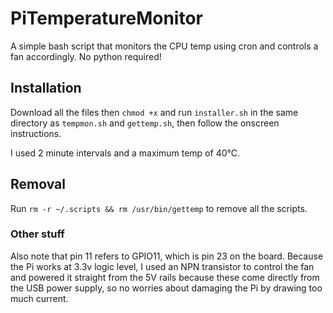 # PiTemperatureMonitor
A simple bash script that monitors the CPU temp using cron and controls a fan accordingly. No python required!

## Installation
Download all the files then `chmod +x` and run `installer.sh` in the same directory as `tempmon.sh` and `gettemp.sh`, then follow the onscreen instructions.

I used 2 minute intervals and a maximum temp of 40°C.

## Removal
Run `rm -r ~/.scripts && rm /usr/bin/gettemp` to remove all the scripts.

### Other stuff
Also note that pin 11 refers to GPIO11, which is pin 23 on the board. Because the Pi works at 3.3v logic level, 
I used an NPN transistor to control the fan and powered it straight from the 5V rails because these come directly
from the USB power supply, so no worries about damaging the Pi by drawing too much current.
